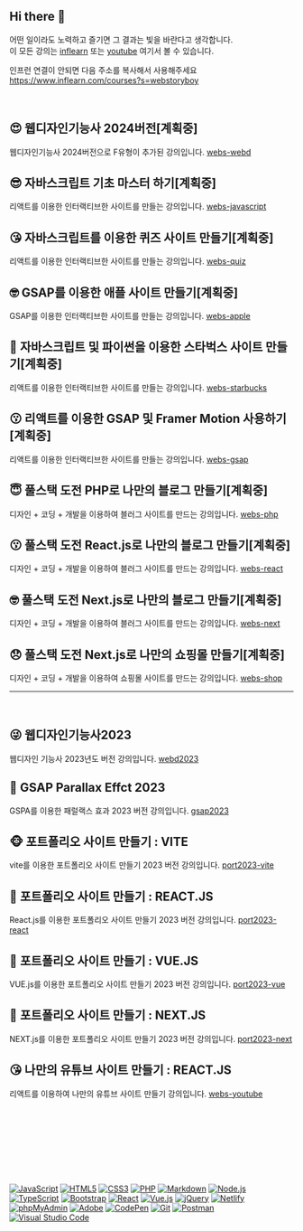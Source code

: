 ## Hi there 👋 
어떤 일이라도 노력하고 즐기면 그 결과는 빛을 바란다고 생각합니다.   
이 모든 강의는 [inflearn](https://www.inflearn.com/courses?s=webstoryboy) 또는 [youtube](https://www.youtube.com/@webstoryboy) 여기서 볼 수 있습니다.   

인프런 연결이 안되면 다음 주소를 복사해서 사용해주세요 
https://www.inflearn.com/courses?s=webstoryboy

<br>

## 😍 웹디자인기능사 2024버전[계획중]
웹디자인기능사 2024버전으로 F유형이 추가된 강의입니다.
[webs-webd](https://github.com/webstoryboy/webs-webd)

## 😎 자바스크립트 기초 마스터 하기[계획중]
리액트를 이용한 인터랙티브한 사이트를 만들는 강의입니다.
[webs-javascript](https://github.com/webstoryboy/webs-javascript)


## 😘 자바스크립트를 이용한 퀴즈 사이트 만들기[계획중]
리액트를 이용한 인터랙티브한 사이트를 만들는 강의입니다.
[webs-quiz](https://github.com/webstoryboy/webs-quiz)


## 🤓 GSAP를 이용한 애플 사이트 만들기[계획중]
GSAP를 이용한 인터랙티브한 사이트를 만들는 강의입니다.
[webs-apple](https://github.com/webstoryboy/webs-apple)


## 🥳 자바스크립트 및 파이썬을 이용한 스타벅스 사이트 만들기[계획중]
리액트를 이용한 인터랙티브한 사이트를 만들는 강의입니다.
[webs-starbucks](https://github.com/webstoryboy/webs-starbucks)


## 😗 리액트를 이용한 GSAP 및 Framer Motion 사용하기[계획중]
리액트를 이용한 인터랙티브한 사이트를 만들는 강의입니다.
[webs-gsap](https://github.com/webstoryboy/react-gsap)


## 😇 풀스택 도전 PHP로 나만의 블로그 만들기[계획중]
디자인 + 코딩 + 개발을 이용하여 블러그 사이트를 만드는 강의입니다.
[webs-php](https://github.com/webstoryboy/webs-php)   


## 😗 풀스택 도전 React.js로 나만의 블로그 만들기[계획중]
디자인 + 코딩 + 개발을 이용하여 블러그 사이트를 만드는 강의입니다.
[webs-react](https://github.com/webstoryboy/react-blog)   


## 🤓 풀스택 도전 Next.js로 나만의 블로그 만들기[계획중]
디자인 + 코딩 + 개발을 이용하여 블러그 사이트를 만드는 강의입니다.
[webs-next](https://github.com/webstoryboy/next-blog)

## 😞 풀스택 도전 Next.js로 나만의 쇼핑몰 만들기[계획중]
디자인 + 코딩 + 개발을 이용하여 쇼핑몰 사이트를 만드는 강의입니다.
[webs-shop](https://github.com/webstoryboy/next-shop)

---------------------------------------------------
<br>

## 😜 웹디자인기능사2023
웹디자인 기능사 2023년도 버전 강의입니다.
[webd2023](https://github.com/webstoryboy/webd2023)         


## 🥹 GSAP Parallax Effct 2023
GSPA를 이용한 패럴랙스 효과 2023 버전 강의입니다.
[gsap2023](https://github.com/webstoryboy/gsap2023)      


## 🐵 포트폴리오 사이트 만들기 : VITE
vite를 이용한 포트폴리오 사이트 만들기 2023 버전 강의입니다.
[port2023-vite](https://github.com/webstoryboy/port2023-vite)


## 🙈 포트폴리오 사이트 만들기 : REACT.JS
React.js를 이용한 포트폴리오 사이트 만들기 2023 버전 강의입니다.
[port2023-react](https://github.com/webstoryboy/port2023-react)


## 🙉 포트폴리오 사이트 만들기 : VUE.JS
VUE.js를 이용한 포트폴리오 사이트 만들기 2023 버전 강의입니다.
[port2023-vue](https://github.com/webstoryboy/port2023-vue)


## 🙊 포트폴리오 사이트 만들기 : NEXT.JS
NEXT.js를 이용한 포트폴리오 사이트 만들기 2023 버전 강의입니다.
[port2023-next](https://github.com/webstoryboy/port2023-next)

## 😘 나만의 유튜브 사이트 만들기 : REACT.JS
리액트를 이용하여 나만의 유튜브 사이트 만들기 강의입니다.
[webs-youtube](https://github.com/webstoryboy/webs-youtube)




<br>
<br>
<br>
<br>
<br>
<br>
<br>
<br>


<div>
  <a href="#"><img alt="JavaScript" src="https://img.shields.io/badge/JavaScript-F7DF1E?style=flat&logo=JavaScript&logoColor=white"></a>
  <a href="#"><img alt="HTML5" src="https://img.shields.io/badge/HTML5-E34F26?logo=HTML5&logoColor=white"></a>
  <a href="#"><img alt="CSS3" src="https://img.shields.io/badge/CSS3-1572B6?logo=CSS3&logoColor=white"></a>
  <a href="#"><img alt="PHP" src="https://img.shields.io/badge/PHP-777BB4?logo=PHP&logoColor=white"></a>
  <a href="#"><img alt="Markdown" src="https://img.shields.io/badge/Markdown-000?logo=Markdown&logoColor=white"></a>
  <a href="#"><img alt="Node.js" src="https://img.shields.io/badge/Node.js-339933?logo=Node.js&logoColor=white"></a>
  <a href="#"><img alt="TypeScript" src="https://img.shields.io/badge/TypeScript-3178C6?logo=TypeScript&logoColor=white"></a>
  <a href="#"><img alt="Bootstrap" src="https://img.shields.io/badge/Bootstrap-7952B3?logo=Bootstrap&logoColor=white"></a>
  <a href="#"><img alt="React" src="https://img.shields.io/badge/React-61DAFB?logo=React&logoColor=white"></a>
  <a href="#"><img alt="Vue.js" src="https://img.shields.io/badge/Vue.js-4FC08D?logo=Vue.js&logoColor=white"></a>
  <a href="#"><img alt="jQuery" src="https://img.shields.io/badge/jQuery-0769AD?logo=jQuery&logoColor=white"></a>
  <a href="#"><img alt="Netlify" src="https://img.shields.io/badge/Netlify-00C7B7?logo=Netlify&logoColor=white"></a>
  <a href="#"><img alt="phpMyAdmin" src="https://img.shields.io/badge/phpMyAdmin-6C78AF?logo=phpMyAdmin&logoColor=white"></a>
  <a href="#"><img alt="Adobe" src="https://img.shields.io/badge/Adobe-FF0000?logo=Adobe&logoColor=white"></a>
  <a href="#"><img alt="CodePen" src="https://img.shields.io/badge/CodePen-000?logo=CodePen&logoColor=white"></a>
  <a href="#"><img alt="Git" src="https://img.shields.io/badge/Git-F05032?logo=Git&logoColor=white"></a>
  <a href="#"><img alt="Postman" src="https://img.shields.io/badge/Postman-FF6C37?logo=Postman&logoColor=white"></a>
  <a href="#"><img alt="Visual Studio Code" src="https://img.shields.io/badge/Visual Studio Code-007ACC?logo=Visual Studio Code&logoColor=white"></a>
</div>







